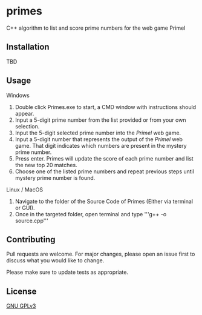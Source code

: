 # primes

C++ algorithm to list and score prime numbers for the web game Primel

## Installation

TBD

## Usage

Windows

1. Double click Primes.exe to start, a CMD window with instructions should appear.
2. Input a 5-digit prime number from the list provided or from your own selection.
3. Input the 5-digit selected prime number into the _Primel_ web game.
4. Input a 5-digit number that represents the output of the _Primel_ web game. That digit indicates which numbers are present in the mystery prime number.
5. Press enter. Primes will update the score of each prime number and list the new top 20 matches.
6. Choose one of the listed prime numbers and repeat previous steps until mystery prime number is found.

Linux / MacOS

1. Navigate to the folder of the Source Code of Primes (Either via terminal or GUI).
2. Once in the targeted folder, open terminal and type '''g++ -o <name-you-want-to-give> source.cpp'''


## Contributing

Pull requests are welcome. For major changes, please open an issue first to discuss what you would like to change.

Please make sure to update tests as appropriate.

## License
[GNU GPLv3]()
